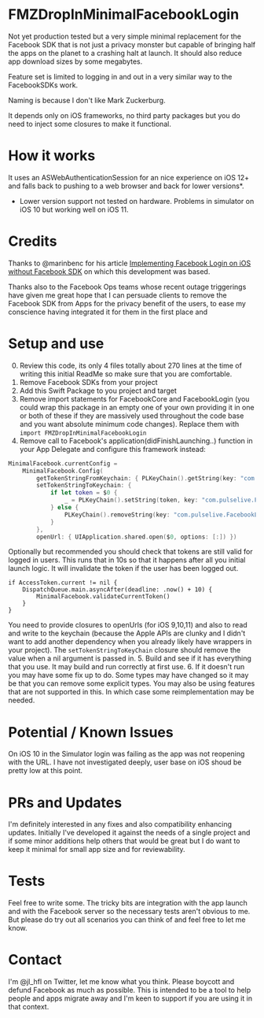 # FMZDropInMinimalFacebookLogin

Not yet production tested but a very simple minimal replacement for the Facebook SDK that is not just a privacy
monster but capable of bringing half the apps on the planet to a crashing halt at launch. It should also reduce app
download sizes by some megabytes.

Feature set is limited to logging in and out in a very similar way to the FacebookSDKs work.

Naming is because I don't like Mark Zuckerburg.

It depends only on iOS frameworks, no third party packages but you do need to inject some closures to make it functional.

# How it works

It uses an ASWebAuthenticationSession for an nice experience on iOS 12+ and falls back to pushing to a web browser
and back for lower versions*.

* Lower version support not tested on hardware. Problems in simulator on iOS 10 but working well on iOS 11.

# Credits
Thanks to @marinbenc for his article [Implementing Facebook Login on iOS without Facebook SDK](https://dev.to/marinbenc/implementing-facebook-login-on-ios-without-facebook-sdk-3k05)
on which this development was based.

Thanks also to the Facebook Ops teams whose recent outage triggerings have given me great hope that I can persuade clients
to remove the Facebook SDK from Apps for the privacy benefit of the users, to ease my conscience having integrated it for them
in the first place and 

# Setup and use

0. Review this code, its only 4 files totally about 270 lines at the time of writing this initial ReadMe so make sure that you
are comfortable.
1. Remove Facebook SDKs from your project
2. Add this Swift Package to you project and target
3. Remove import statements for FacebookCore and FacebookLogin (you could wrap this package in an empty one
of your own providing it in one or both of these if they are massively used throughout the code base and you want
absolute minimum code changes). Replace them with `import FMZDropInMinimalFacebookLogin`
4. Remove call to Facebook's application(didFinishLaunching..) function in your App Delegate and configure this framework
instead:
```swift
MinimalFacebook.currentConfig =
    MinimalFacebook.Config(
        getTokenStringFromKeychain: { PLKeyChain().getString(key: "com.pulselive.FacebookLoginTokenString") },
        setTokenStringToKeychain: {
            if let token = $0 {
                _ = PLKeyChain().setString(token, key: "com.pulselive.FacebookLoginTokenString")
            } else {
                PLKeyChain().removeString(key: "com.pulselive.FacebookLoginTokenString")
            }
        },
        openUrl: { UIApplication.shared.open($0, options: [:]) })
```
Optionally but recommended you should check that tokens are still valid for logged in users. This runs that in 10s so that it happens
after all you initial launch logic. It will invalidate the token if the user has been logged out.
```
if AccessToken.current != nil {
    DispatchQueue.main.asyncAfter(deadline: .now() + 10) {
        MinimalFacebook.validateCurrentToken()
    }
}
```
You need to provide closures to openUrls (for iOS 9,10,11) and also to read and write to the keychain (because the Apple APIs
are clunky and I didn't want to add another dependency when you already likely have wrappers in your project). The
`setTokenStringToKeyChain` closure should remove the value when a nil argument is passed in. 
5. Build and see if it has everything that you use. It may build and run correctly at first use.
6. If it doesn't run you may have some fix up to do. Some types may have changed so it may be that you can remove
some explicit types. You may also be using features that are not supported in this. In which case some reimplementation
may be needed.

# Potential / Known Issues

On iOS 10 in the Simulator login was failing as the app was not reopening with the URL. I have not investigated deeply, user
base on iOS shoud be pretty low at this point.

# PRs and Updates
I'm definitely interested in any fixes and also compatibility enhancing updates. Initially I've developed it against the needs
of a single project and if some minor additions help others that would be great but I do want to keep it minimal for small app
size and for reviewability.

# Tests

Feel free to write some. The tricky bits are integration with the app launch and with the Facebook server so the necessary tests
aren't obvious to me. But please do try out all scenarios you can think of and feel free to let me know.

# Contact

I'm @jl_hfl on Twitter, let me know what you think. Please boycott and defund Facebook as much as possible. This is intended
to be a tool to help people and apps migrate away and I'm keen to support if you are using it in that context.
